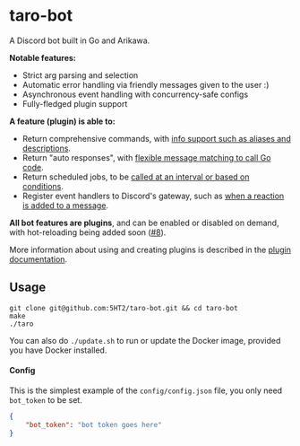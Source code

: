 # taro-bot

A Discord bot built in Go and Arikawa.

**Notable features:**
- Strict arg parsing and selection
- Automatic error handling via friendly messages given to the user :)
- Asynchronous event handling with concurrency-safe configs
- Fully-fledged plugin support

**A feature (plugin) is able to:**
- Return comprehensive commands, with [info support such as aliases and descriptions](https://github.com/5HT2/taro-bot/blob/99b929ac18d583a38a332405b45dd53d57143b17/plugins/base/base.go#L19).
- Return "auto responses", with [flexible message matching to call Go code](https://github.com/5HT2/taro-bot/blob/99b929ac18d583a38a332405b45dd53d57143b17/plugins/tenor-delete/tenor-delete.go#L28).
- Return scheduled jobs, to be [called at an interval or based on conditions](https://github.com/5HT2/taro-bot/blob/99b929ac18d583a38a332405b45dd53d57143b17/plugins/vintagestory/vintagestory.go#L30).
- Register event handlers to Discord's gateway, such as [when a reaction is added to a message](https://github.com/5HT2/taro-bot/blob/99b929ac18d583a38a332405b45dd53d57143b17/plugins/starboard/starboard.go#L123).

**All bot features are plugins**, and can be enabled or disabled on demand, with hot-reloading being added soon ([#8](https://github.com/5HT2/taro-bot/issues/8)).

More information about using and creating plugins is described in the [plugin documentation](https://github.com/5HT2/taro-bot/blob/master/plugins).

## Usage

```
git clone git@github.com:5HT2/taro-bot.git && cd taro-bot
make
./taro
```

You can also do `./update.sh` to run or update the Docker image, provided you have Docker installed.

#### Config

This is the simplest example of the `config/config.json` file, you only need `bot_token` to be set.

```json
{
    "bot_token": "bot token goes here"
}
```
